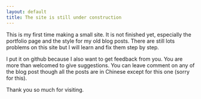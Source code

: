 ```yaml
---
layout: default
title: The site is still under construction
---
```


This is my first time making a small site. It is not finished yet, especially the portfolio page and the style for my old blog posts. There are still lots problems on this site but I will learn and fix them step by step.

I put it on github because I also want to get feedback from you. You are more than welcomed to give suggestions. You can leave comment on any of the blog post though all the posts are in Chinese except for this one (sorry for this). 

Thank you so much for visiting.

